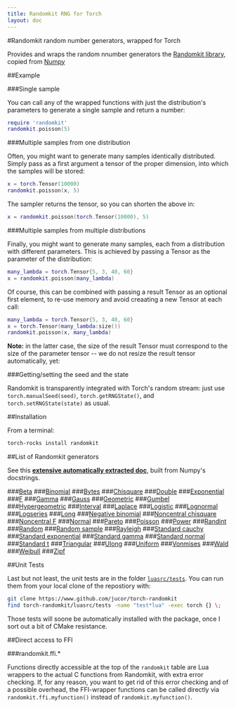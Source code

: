 ```yaml
---
title: Randomkit RNG for Torch
layout: doc
---
```


#Randomkit random number generators, wrapped for Torch

Provides and wraps the random nnumber generators the [Randomkit library](), copied from [Numpy]()

##Example

###Single sample

You can call any of the wrapped functions with just the distribution's parameters to generate a single sample and return a number:

```lua
require 'randomkit'
randomkit.poisson(5)
```

###Multiple samples from one distribution

Often, you might want to generate many samples identically distributed. Simply pass as a first argument a tensor of the proper dimension, into which the samples will be stored:

```lua
x = torch.Tensor(10000)
randomkit.poisson(x, 5)
```

The sampler returns the tensor, so you can shorten the above in:

```lua
x = randomkit.poisson(torch.Tensor(10000), 5)
```

###Multiple samples from multiple distributions

Finally, you might want to generate many samples, each from a distribution with different parameters. This is achieved by passing a Tensor as the parameter of the distribution:

```lua
many_lambda = torch.Tensor{5, 3, 40, 60}
x = randomkit.poisson(many_lambda)
```

Of course, this can be combined with passing a result Tensor as an optional first element, to re-use memory and avoid creaating a new Tensor at each call:

```lua
many_lambda = torch.Tensor{5, 3, 40, 60}
x = torch.Tensor(many_lambda:size())
randomkit.poisson(x, many_lambda)
```

**Note:** in the latter case, the size of the result Tensor must correspond to the size of the parameter tensor -- we do not resize the result tensor automatically, yet:

###Getting/setting the seed and the state

Randomkit is transparently integrated with Torch's random stream: just use `torch.manualSeed(seed)`, `torch.getRNGState()`, and `torch.setRNGState(state)` as usual.


##Installation

From a terminal:

```bash
torch-rocks install randomkit
```

##List of Randomkit generators

See this **[extensive automatically extracted doc](randomkit.html)**, built from Numpy's docstrings.

###[Beta](randomkit.html#beta)
###[Binomial](randomkit.html#binomial)
###[Bytes](randomkit.html#bytes)
###[Chisquare](randomkit.html#chisquare)
###[Double](randomkit.html#double)
###[Exponential](randomkit.html#exponential)
###[F](randomkit.html#f)
###[Gamma](randomkit.html#gamma)
###[Gauss](randomkit.html#gauss)
###[Geometric](randomkit.html#geometric)
###[Gumbel](randomkit.html#gumbel)
###[Hypergeometric](randomkit.html#hypergeometric)
###[Interval](randomkit.html#interval)
###[Laplace](randomkit.html#laplace)
###[Logistic](randomkit.html#logistic)
###[Lognormal](randomkit.html#lognormal)
###[Logseries](randomkit.html#logseries)
###[Long](randomkit.html#long)
###[Negative binomial](randomkit.html#negative_binomial)
###[Noncentral chisquare](randomkit.html#noncentral_chisquare)
###[Noncentral F](randomkit.html#noncentral_f)
###[Normal](randomkit.html#normal)
###[Pareto](randomkit.html#pareto)
###[Poisson](randomkit.html#poisson)
###[Power](randomkit.html#power)
###[Randint](randomkit.html#randint)
###[Random](randomkit.html#random)
###[Random sample](randomkit.html#random_sample)
###[Rayleigh](randomkit.html#rayleigh)
###[Standard cauchy](randomkit.html#standard_cauchy)
###[Standard exponential](randomkit.html#standard_exponential)
###[Standard gamma](randomkit.html#standard_gamma)
###[Standard normal](randomkit.html#standard_normal)
###[Standard t](randomkit.html#standard_t)
###[Triangular](randomkit.html#triangular)
###[Ulong](randomkit.html#ulong)
###[Uniform](randomkit.html#uniform)
###[Vonmises](randomkit.html#vonmises)
###[Wald](randomkit.html#wald)
###[Weibull](randomkit.html#weibull)
###[Zipf](randomkit.html#zipf)

##Unit Tests

Last but not least, the unit tests are in the folder
[`luasrc/tests`](https://github.com/jucor/torch-randomkit/tree/master/luasrc/tests). You can run them from your local clone of the repostiory with:

```bash
git clone https://www.github.com/jucor/torch-randomkit
find torch-randomkit/luasrc/tests -name "test*lua" -exec torch {} \;
```

Those tests will soone be automatically installed with the package, once I sort out a bit of CMake resistance.

##Direct access to FFI

###randomkit.ffi.*

Functions directly accessible at the top of the `randomkit` table are Lua wrappers to the actual C functions from Randomkit, with extra error checking. If, for any reason, you want to get rid of this error checking and of a possible overhead, the FFI-wrapper functions can be called directly via `randomkit.ffi.myfunction()` instead of `randomkit.myfunction()`.

